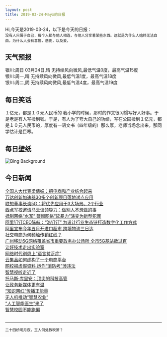 ```yaml
---
layout: post
title: 2019-03-24-Mayx的日报
---
```


Hi,今天是2019-03-24，以下是今天的日报：<br><small>
没有人只属于自己，每个人都与他人相连，与他人分享着某些东西。这就是为什么人始终无法自由，为什么人会有喜悦，悲伤，以及爱。</small><!--more-->
## 天气预报
银川:周日 03月24日,晴 无持续风向微风,最低气温0度，最高气温15度<br>银川:周一,晴 无持续风向微风,最低气温1度，最高气温18度<br>银川:周二,阴 无持续风向微风,最低气温4度，最高气温19度
## 每日笑话
１亿元，都是１０元人民币的 我小学的时候，那时的作文很习惯写好人好事。于是老是有人写捡到钱。于是，有人为了夸大自己的功绩，写在公园捡到１亿元，都是１０元人民币的，厚度有一语文书（四年级的）那么厚，老师当场念出来，那同学估计是巨寒。
## 每日壁纸
![Bing Background](https://cn.bing.com/th?id=OHR.HolePunchClouds_EN-US7334198220_1920x1080.jpg&rf=NorthMale_1920x1080.jpg&pid=hp "From NASA’s Terra satellite, an image of fallstreak holes in clouds over the southern United States (© NASA)")
## 今日新闻

[全国人大代表梁倩娟：把电商和产业结合起来](http://it.people.com.cn/n1/2019/0324/c1009-30991852.html)   
[万达创新加速器30多个创新项目落地试点应用](http://it.people.com.cn/n1/2019/0323/c1009-30991688.html)   
[联想董事长谈5G：将优先应用于3大场景、2个行业](http://it.people.com.cn/n1/2019/0323/c1009-30991676.html)   
[西点军校邀请马云谈领导力：做别人不想做的事](http://it.people.com.cn/n1/2019/0323/c1009-30991543.html)   
[抵制网络“水军” 警惕网络“软暴力”演变为新型犯罪](http://it.people.com.cn/n1/2019/0323/c1009-30991496.html)   
[阿里钉钉CEO陈航：“洛钉钉” 为设计行业生态链打造数字化工作方式](http://it.people.com.cn/n1/2019/0322/c1009-30991034.html)   
[阿里宣布今年五月开进口超市 跨境物流三日达](http://it.people.com.cn/n1/2019/0322/c1009-30991022.html)   
[社交电商为何频触传销红线？](http://it.people.com.cn/n1/2019/0322/c1009-30991001.html)   
[广州移动5G网络覆盖省市重要政务办公场所 全市5G基站数过百](http://it.people.com.cn/n1/2019/0322/c1009-30990601.html)   
[让好技术走出实验室](http://it.people.com.cn/n1/2019/0322/c1009-30990612.html)   
[网络时代别患上“语言贫乏症”](http://it.people.com.cn/n1/2019/0322/c1009-30989049.html)   
[云集品如何虚构了一个电商平台](http://it.people.com.cn/n1/2019/0322/c1009-30989065.html)   
[网校报虚假资料 运作“消防考”涉违法](http://it.people.com.cn/n1/2019/0322/c1009-30989060.html)   
[智慧视听走近了](http://it.people.com.cn/n1/2019/0322/c1009-30989078.html)   
[托马斯·库里安：顶尖的科技高管](http://it.people.com.cn/n1/2019/0322/c1009-30989013.html)   
[让政务新媒体更有温](http://it.people.com.cn/n1/2019/0322/c1009-30989011.html)   
[“知识网红”传播正能量](http://it.people.com.cn/n1/2019/0322/c1009-30989012.html)   
[无人机推动“智慧农业”](http://it.people.com.cn/n1/2019/0322/c1009-30989007.html)   
[“人工智能医生”来了](http://it.people.com.cn/n1/2019/0322/c1009-30989009.html)   
[智慧校园不能跑偏](http://it.people.com.cn/n1/2019/0322/c1009-30989008.html)   
<br />

***

<small>二十四桥明月夜，玉人何处教吹箫？</small>
